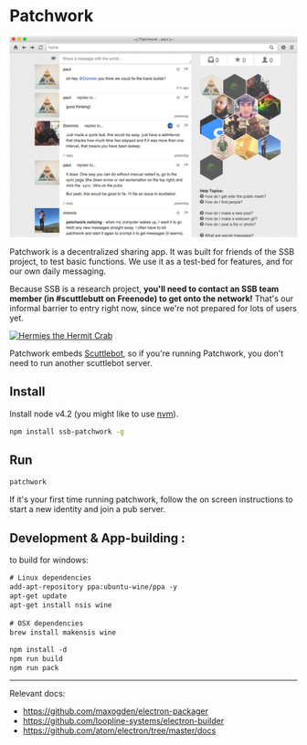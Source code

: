 # Patchwork

![screenshot](./screenshot.png)

Patchwork is a decentralized sharing app.
It was built for friends of the SSB project, to test basic functions.
We use it as a test-bed for features, and for our own daily messaging.

Because SSB is a research project, **you'll need to contact an SSB team member (in #scuttlebutt on Freenode) to get onto the network!**
That's our informal barrier to entry right now, since we're not prepared for lots of users yet.

[![Hermies the Hermit Crab](https://avatars2.githubusercontent.com/u/10190339?v=3&s=200)](https://github.com/ssbc/scuttlebot)

Patchwork embeds [Scuttlebot](https://github.com/ssbc/scuttlebot), so if you're running Patchwork, you don't need to run another scuttlebot server.


## Install

Install node v4.2 (you might like to use [nvm](https://github.com/creationix/nvm)).

``` bash
npm install ssb-patchwork -g
```

## Run

``` bash
patchwork
```

If it's your first time running patchwork,
follow the on screen instructions to start a new identity
and join a pub server.


## Development & App-building :

to build for windows:

```
# Linux dependencies
add-apt-repository ppa:ubuntu-wine/ppa -y
apt-get update
apt-get install nsis wine

# OSX dependencies
brew install makensis wine
```

```
npm install -d
npm run build
npm run pack
```

---

Relevant docs:

 - https://github.com/maxogden/electron-packager
 - https://github.com/loopline-systems/electron-builder
 - https://github.com/atom/electron/tree/master/docs
